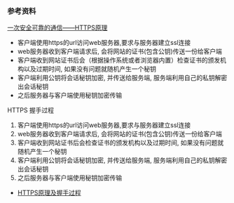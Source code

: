 
### 参考资料

[一次安全可靠的通信——HTTPS原理](https://developers.weixin.qq.com/community/develop/article/doc/000046a5fdc7802a15f7508b556413)



* 客户端使用https的url访问web服务器,要求与服务器建立ssl连接
* web服务器收到客户端请求后, 会将网站的证书(包含公钥)传送一份给客户端
* 客户端收到网站证书后会（根据操作系统或者浏览器内置）检查证书的颁发机构以及过期时间, 如果没有问题就随机产生一个秘钥
* 客户端利用公钥将会话秘钥加密, 并传送给服务端, 服务端利用自己的私钥解密出会话秘钥
* 之后服务器与客户端使用秘钥加密传输


HTTPS 握手过程

1. 客户端使用https的url访问web服务器,要求与服务器建立ssl连接
2. web服务器收到客户端请求后, 会将网站的证书(包含公钥)传送一份给客户端
3. 客户端收到网站证书后会检查证书的颁发机构以及过期时间, 如果没有问题就随机产生一个秘钥
4. 客户端利用公钥将会话秘钥加密, 并传送给服务端, 服务端利用自己的私钥解密出会话秘钥
5. 之后服务器与客户端使用秘钥加密传输


* [HTTPS原理及握手过程](https://github.com/liuhanqu/fe-interview/issues/1)